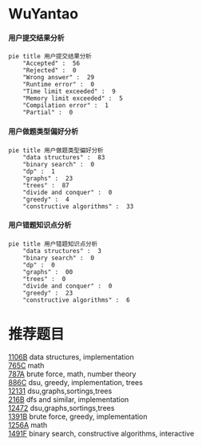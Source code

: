 # WuYantao

<!-- tabs:start -->



#### **用户提交结果分析**

```mermaid
pie title 用户提交结果分析
    "Accepted" :  56
    "Rejected" :  0
    "Wrong answer" :  29
    "Runtime error" :  0
    "Time limit exceeded" :  9
    "Memory limit exceeded" :  5
    "Compilation error" :  1
    "Partial" :  0
```

#### **用户做题类型偏好分析**

```mermaid
pie title 用户做题类型偏好分析
    "data structures" :  83
    "binary search" :  0
    "dp" :  1
    "graphs" :  23
    "trees" :  87
    "divide and conquer" :  0
    "greedy" :  4
    "constructive algorithms" :  33
```
#### **用户错题知识点分析**

```mermaid
pie title 用户错题知识点分析
    "data structures" :  3
    "binary search" :  0
    "dp" :  0
    "graphs" :  00
    "trees" :  0
    "divide and conquer" :  0
    "greedy" :  23
    "constructive algorithms" :  6
```



<!-- tabs:end -->
# 推荐题目
[1106B](https://codeforces.com/contest/1106/problem/B)		data structures,
                        implementation		  
[765C](https://codeforces.com/contest/765/problem/C)		math		  
[787A](https://codeforces.com/contest/787/problem/A)		brute force,
                        math,
                        number theory		  
[886C](https://codeforces.com/contest/886/problem/C)		dsu,
                        greedy,
                        implementation,
                        trees		  
[12131](https://codeforces.com/contest/1213/problem/1)		dsu,graphs,sortings,trees		  
[216B](https://codeforces.com/contest/216/problem/B)		dfs and similar,
                        implementation		  
[12472](https://codeforces.com/contest/1247/problem/2)		dsu,graphs,sortings,trees		  
[1391B](https://codeforces.com/contest/1391/problem/B)		brute force,
                        greedy,
                        implementation		  
[1256A](https://codeforces.com/contest/1256/problem/A)		math		  
[1491F](https://codeforces.com/contest/1491/problem/F)		binary search,
                        constructive algorithms,
                        interactive		  

